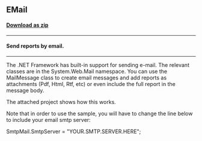 ## EMail
#### [Download as zip](https://grapecity.github.io/DownGit/#/home?url=https://github.com/GrapeCity/ComponentOne-WinForms-Samples/tree/master/NetFramework\Reports\C1Report\Cs\Email)
____
#### Send reports by email.
____
The .NET Framework has built-in support for sending e-mail. The relevant classes are in the System.Web.Mail namespace. You can use the MailMessage class to create email messages and add reports as attachments (Pdf, Html, Rtf, etc) or even include the full report in the message body. 

The attached project shows how this works. 

Note that in order to use the sample, you will have to change the line below to include your email smtp server: 

SmtpMail.SmtpServer = "YOUR.SMTP.SERVER.HERE"; 

